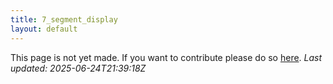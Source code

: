 ```yaml
---
title: 7_segment_display
layout: default
---
```


This page is not yet made. If you want to contribute please do so [here](https://github.com/CrazyH2/Bigstone/blob/wiki/components/7_segment_display.md).
_Last updated: 2025-06-24T21:39:18Z_
